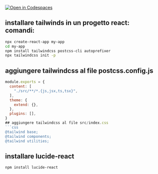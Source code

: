 [![Open in Codespaces](https://classroom.github.com/assets/launch-codespace-2972f46106e565e64193e422d61a12cf1da4916b45550586e14ef0a7c637dd04.svg)](https://classroom.github.com/open-in-codespaces?assignment_repo_id=16491056)
## installare tailwinds in un progetto react: comandi:
```bash
npx create-react-app my-app
cd my-app
npm install tailwindcss postcss-cli autoprefixer
npx tailwindcss init -p
```
## aggiungere tailwindcss al file postcss.config.js
```js
module.exports = {
  content: [
    "./src/**/*.{js,jsx,ts,tsx}",
  ],
  theme: {
    extend: {},
  },
  plugins: [],
}
## aggiungere tailwindcss al file src/index.css
```css
@tailwind base;
@tailwind components;
@tailwind utilities;
```
## installare lucide-react
```bash
npm install lucide-react
```


